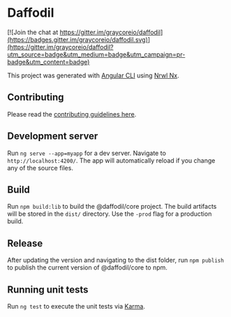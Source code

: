 # Daffodil

[![Join the chat at https://gitter.im/graycoreio/daffodil](https://badges.gitter.im/graycoreio/daffodil.svg)](https://gitter.im/graycoreio/daffodil?utm_source=badge&utm_medium=badge&utm_campaign=pr-badge&utm_content=badge)

This project was generated with [Angular CLI](https://github.com/angular/angular-cli) using [Nrwl Nx](https://nrwl.io/nx).

## Contributing
Please read the [contributing guidelines here](https://github.com/graycore/daffodil/blob/master/CONTRIBUTING.md).

## Development server

Run `ng serve --app=myapp` for a dev server. Navigate to `http://localhost:4200/`. The app will automatically reload if you change any of the source files.

## Build

Run `npm build:lib` to build the @daffodil/core project. The build artifacts will be stored in the `dist/` directory. Use the `-prod` flag for a production build.

## Release

After updating the version and navigating to the dist folder, run `npm publish` to publish the current version of @daffodil/core to npm.

## Running unit tests

Run `ng test` to execute the unit tests via [Karma](https://karma-runner.github.io).
